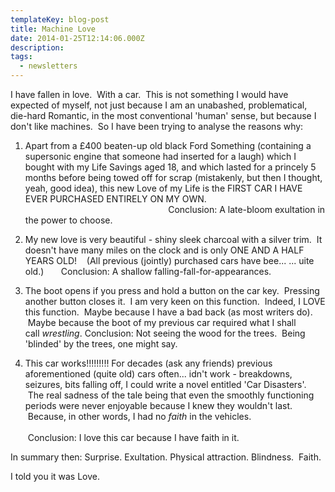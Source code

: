 ```yaml
---
templateKey: blog-post
title: Machine Love
date: 2014-01-25T12:14:06.000Z
description:
tags:
  - newsletters
---
```


I have fallen in love.  With a car.  This is not something I would have expected
of myself, not just because I am an unabashed, problematical, die-hard Romantic,
in the most conventional 'human' sense, but because I don't like machines.  So I
have been trying to analyse the reasons why:

1. Apart from a £400 beaten-up old black Ford Something (containing a supersonic
   engine that someone had inserted for a laugh) which I bought with my Life
   Savings aged 18, and which lasted for a princely 5 months before being towed
   off for scrap (mistakenly, but then I thought, yeah, good idea), this new
   Love of my Life is the FIRST CAR I HAVE EVER PURCHASED ENTIRELY ON MY OWN.  
                                                                                
                             Conclusion: A late-bloom exultation in the power to
   choose.

2. My new love is very beautiful - shiny sleek charcoal with a silver trim.  It
   doesn't have many miles on the clock and is only ONE AND A HALF YEARS OLD!  
    (All previous (jointly) purchased cars have bee... ... uite old.)      
   Conclusion: A shallow falling-fall-for-appearances.

3. The boot opens if you press and hold a button on the car key.  Pressing
   another button closes it.  I am very keen on this function.  Indeed, I LOVE
   this function.  Maybe because I have a bad back (as most writers do).  Maybe
   because the boot of my previous car required what I shall call *wrestling*.
   Conclusion: Not seeing the wood for the trees.  Being 'blinded' by the trees,
   one might say.

4. This car works!!!!!!!!! For decades (ask any friends) previous aforementioned
   (quite old) cars often... idn't work - breakdowns, seizures, bits falling
   off, I could write a novel entitled 'Car Disasters'.  The real sadness of the
   tale being that even the smoothly functioning periods were never enjoyable
   because I knew they wouldn't last.  Because, in other words, I had no _faith_
   in the vehicles.                                                            
                                                                          
    Conclusion: I love this car because I have faith in it.

In summary then: Surprise. Exultation. Physical attraction. Blindness.  Faith.

I told you it was Love.
